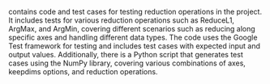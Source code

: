 contains code and test cases for testing reduction operations in the project. It includes tests for various reduction operations such as ReduceL1, ArgMax, and ArgMin, covering different scenarios such as reducing along specific axes and handling different data types. The code uses the Google Test framework for testing and includes test cases with expected input and output values. Additionally, there is a Python script that generates test cases using the NumPy library, covering various combinations of axes, keepdims options, and reduction operations.